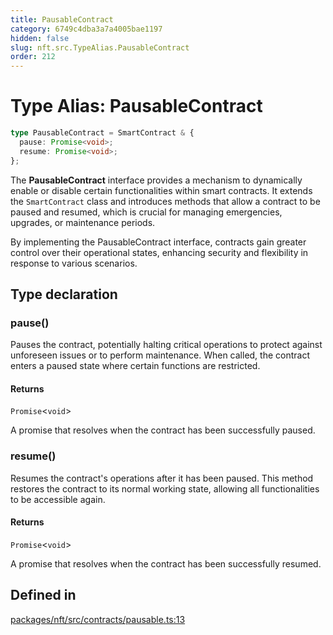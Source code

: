```yaml
---
title: PausableContract
category: 6749c4dba3a7a4005bae1197
hidden: false
slug: nft.src.TypeAlias.PausableContract
order: 212
---
```


# Type Alias: PausableContract

```ts
type PausableContract = SmartContract & {
  pause: Promise<void>;
  resume: Promise<void>;
};
```

The **PausableContract** interface provides a mechanism to dynamically enable or disable
certain functionalities within smart contracts. It extends the `SmartContract` class
and introduces methods that allow a contract to be paused and resumed, which is crucial
for managing emergencies, upgrades, or maintenance periods.

By implementing the PausableContract interface, contracts gain greater control over their
operational states, enhancing security and flexibility in response to various scenarios.

## Type declaration

### pause()

Pauses the contract, potentially halting critical operations to protect against
unforeseen issues or to perform maintenance. When called, the contract enters a paused
state where certain functions are restricted.

#### Returns

`Promise`\<`void`\>

A promise that resolves when the contract has been successfully paused.

### resume()

Resumes the contract's operations after it has been paused. This method restores
the contract to its normal working state, allowing all functionalities to be accessible again.

#### Returns

`Promise`\<`void`\>

A promise that resolves when the contract has been successfully resumed.

## Defined in

[packages/nft/src/contracts/pausable.ts:13](https://github.com/zkcloudworker/minatokens-lib/blob/main/packages/nft/src/contracts/pausable.ts#L13)
